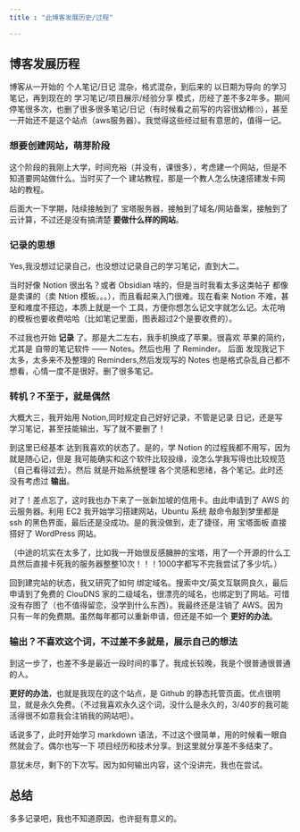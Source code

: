 ```yaml
---
title : "此博客发展历史/过程"

---
```


## 博客发展历程

博客从一开始的 个人笔记/日记 混杂，格式混杂，到后来的 以日期为导向 的学习笔记，再到现在的 学习笔记/项目展示/经验分享 模式，历经了差不多2年多。期间停笔很多次，也删了很多很多笔记/日记（有时候看之前写的内容很幼稚🙄），甚至一开始还不是这个站点（aws服务器）。我觉得这些经过挺有意思的，值得一记。

### 想要创建网站，萌芽阶段

这个阶段的我刚上大学，时间充裕（并没有，课很多），考虑建一个网站，但是不知道要网站做什么。当时买了一个 建站教程，那是一个教人怎么快速搭建发卡网站的教程。

后面大一下学期，陆续接触到了 宝塔服务器，接触到了域名/网站备案，接触到了 云计算，不过还是没有搞清楚 **要做什么样的网站**。

### 记录的思想

Yes,我没想过记录自己，也没想过记录自己的学习笔记，直到大二。

当时好像 Notion 很出名？或者 Obsidian 啥的，但是当时我看太多这类帖子 都像是卖课的（卖 Ntion 模板。。。），而且看起来入门很难。现在看来 Notion 不难，甚至和难度不搭边，本质上就是一个 工具，方便你想怎么记文字就怎么记。太花哨的模板也要收费哈哈（比如笔记里面，图表超过2个是要收费的）。

不过我也开始 **记录** 了。那是大二左右，我手机换成了苹果。很喜欢 苹果的简约，尤其是 自带的笔记软件 —— Notes。然后也用 了 Reminder。 后面 发现我记下太多，太多来不及整理的 Reminders,然后发现写的 Notes 也是格式杂乱自己都不想看，心情一度不是很好。删了很多笔记。

### 转机？不至于，就是偶然

大概大三，我开始用 Notion,同时规定自己好好记录，不管是记录 日记，还是写 学习笔记，甚至技能输出，写了就不要删了！

到这里已经基本 达到我喜欢的状态了。是的，学 Notion 的过程我都不用写，因为就是随心记，但是 我可能确实和这个软件比较投缘，没怎么学我写得也比较规范（自己看得过去）。然后 就是开始系统整理 各个灵感和思绪，各个笔记。此时还没有考虑过 **输出**。

对了！差点忘了，这时我也办下来了一张新加坡的信用卡。由此申请到了 AWS 的云服务器。利用 EC2 我开始学习搭建网站，Ubuntu 系统 敲命令敲到梦里都是 ssh 的黑色界面，最后还是没成功。是的我没做到，走了捷径，用 宝塔面板 直接搭好了 WordPress 网站。

（中途的坑实在太多了，比如我一开始很反感臃肿的宝塔，用了一个开源的什么工具然后直接卡死我的服务器整整10次！！！1000字都写不完我尝试了多少坑。）

回到建完站的状态，我又研究了如何 绑定域名。搜索中文/英文互联网良久，最后 申请到了免费的 ClouDNS 家的二级域名，很漂亮的域名，也绑定到了网站。可惜没有存图了（也不值得留恋，没学到什么东西）。我最终还是注销了 AWS。因为只有一年的免费期。虽然每年都可以重新申请，但还是不如一个 **更好的办法**。

### 输出？不喜欢这个词，不过差不多就是，展示自己的想法

到这一步了，也差不多是最近一段时间的事了。我成长较晚，我是个很普通很普通的人。

**更好的办法**，也就是我现在的这个站点，是 Github 的静态托管页面。优点很明显，就是永久免费。（不过我喜欢永久这个词，没什么是永久的，3/40岁的我可能活得很不如意我会注销我的网站吧）。

话说多了，此时开始学习 markdown 语法，不过这个很简单，用的时候看一眼自然就会了。偶尔也写一下 项目经历和技术分享。到这里就分享差不多结束了。

意犹未尽，剩下的下次写。因为如何输出内容，这个没讲完，我也在尝试。

## 总结

多多记录吧，我也不知道原因，也许挺有意义的。







